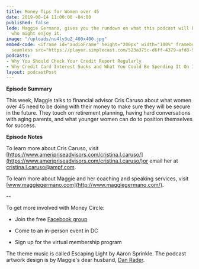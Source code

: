```yaml
---
title: Money Tips for Women over 45
date: 2019-08-14 11:00:00 -04:00
published: false
lede: Maggie Germano, gives you the rundown on what this podcast will be like and
  who might enjoy it.
image: "/uploads/nu4ly3uZ_400x400.jpg"
embed-code: <iframe id="audioFrame" height="200px" width="100%" frameborder="no" scrolling="no"
  seamless src="https://player.simplecast.com/523a375c-d6ff-4379-afd8-9b1257b6ea60?dark=false"></iframe>
podcasts:
- Why You Should Check Your Credit Report Regularly
- Why Credit Card Interest Sucks and What You Could Be Spending It On Instead
layout: podcastPost
---
```


**Episode Summary**

This week, Maggie talks to financial advisor Cris Caruso about what women over 45 need to be doing with their money to make sure they will be secure in the future. They touch on retirement planning, having hard conversations with aging parents, and what younger women can do to position themselves for success.

**Episode Notes**

To learn more about Cris Caruso, visit [https://www.ameripriseadvisors.com/cristina.l.caruso/](https://www.ameripriseadvisors.com/cristina.l.caruso/)or email her at [cristina.l.caruso@ampf.com](mailto:cristina.l.caruso@ampf.com).

To learn more about Maggie and her coaching and speaking services, visit [www.maggiegermano.com](http://www.maggiegermano.com/).

--

To get more involved with Money Circle:

* Join the free [Facebook group](https://www.facebook.com/groups/MoneyCircleGroup)

* Come to an in-person event in DC

* Sign up for the virtual membership program

The theme music is called Escaping Light by Aaron Sprinkle. The podcast artwork design is by Maggie's dear husband, [Dan Rader](https://dashboard.simplecast.com/episodes/danrdesign.com).